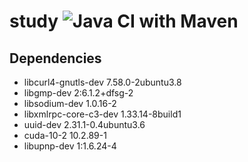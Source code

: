 # study ![Java CI with Maven](https://github.com/teruteru128/java-study/workflows/Java%20CI%20with%20Maven/badge.svg?branch=master)

## Dependencies

- libcurl4-gnutls-dev 7.58.0-2ubuntu3.8
- libgmp-dev 2:6.1.2+dfsg-2
- libsodium-dev 1.0.16-2 
- libxmlrpc-core-c3-dev 1.33.14-8build1
- uuid-dev 2.31.1-0.4ubuntu3.6
- cuda-10-2 10.2.89-1
- libupnp-dev 1:1.6.24-4

